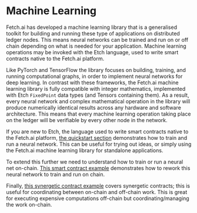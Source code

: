 # Machine Learning

Fetch.ai has developed a machine learning library that is a generalised toolkit for building and running these type of applications on distributed ledger nodes. This means neural networks can be trained and run on or off chain depending on what is needed for your application. Machine learning operations may be invoked with the Etch language, used to write smart contracts native to the Fetch.ai platform.

Like PyTorch and TensorFlow the library focuses on building, training, and running computational graphs, in order to implement neural networks for deep learning. In contrast with these frameworks, the Fetch.ai machine learning library is fully compatible with integer mathematics, implemented with Etch `FixedPoint` data types (and Tensors containing them). As a result, every neural network and complex mathematical operation in the library will produce numerically identical results across any hardware and software architecture. This means that every machine learning operation taking place on the ledger will be verifiable by every other node in the network.

If you are new to Etch, the language used to write smart contracts native to the Fetch.ai platform, [the quickstart section](/ledger/machine-learning/getting-started) demonstrates how to train and run a neural network. This can be useful for trying out ideas, or simply using the Fetch.ai machine learning library for standalone applications.

To extend this further we need to understand how to train or run a neural net on-chain. [This smart contract example](/ledger/machine-learning/smart-contract-example) demonstrates how to rework this neural network to train and run on chain.

Finally, [this synergetic contract example](/ledger/machine-learning/synergetic-contract-example) covers synergetic contracts; this is useful for coordinating between on-chain and off-chain work. This is great for executing expensive computations off-chain but coordinating/managing the work on-chain.
